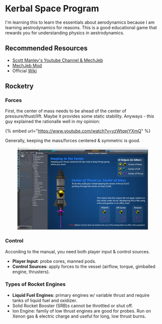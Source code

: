 # Kerbal Space Program

I'm learning this to learn the essentials about aerodynamics because I am learning aestrodynamics for reasons. This is a good educational game that rewards you for understanding physics in aestrodynamics.&#x20;

## Recommended Resources

* [Scott Manley's Youtube Channel & MechJeb](https://www.youtube.com/watch?v=k3unayPY0Bg)
* [MechJeb Mod](https://github.com/MuMech/MechJeb2)
* Official [Wiki](https://wiki.kerbalspaceprogram.com/wiki/Main_Page)

## Rocketry

### Forces

First, the center of mass needs to be ahead of the center of pressure/thust/lift. Maybe it provides some static stability. Anyways - this guy explained the rationalle well in my opinion:

{% embed url="https://www.youtube.com/watch?v=yzWtqejYXmQ" %}

Generally, keeping the mass/forces centered & symmetric is good.&#x20;

<figure><img src="../../../.gitbook/assets/image (1) (1) (1) (1) (1) (1) (1) (1).png" alt=""><figcaption></figcaption></figure>

### Control

According to the manual, you need both player input & control sources.

* **Player Input**: probe cores, manned pods.
* **Control Sources**: apply forces to the vessel (airflow, torque, gimballed engine, thrusters).

### Types of Rocket Engines

* **Liquid Fuel Engines**: primary engines w/ variable thrust and require tanks of liquid fuel and oxidizer.
* Solid Rocket Booster (SRB)s cannot be throttled or shut off.
* Ion Engine: family of low thrust engines are good for probes. Run on Xenon gas & electric charge and useful for long, low thrust burns.
